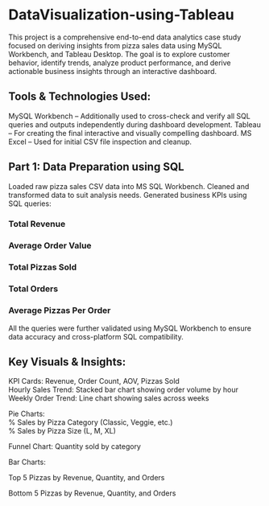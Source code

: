 # DataVisualization-using-Tableau
This project is a comprehensive end-to-end data analytics case study focused on deriving insights from pizza sales data using  MySQL Workbench, and Tableau Desktop. The goal is to explore customer behavior, identify trends, analyze product performance, and derive actionable business insights through an interactive dashboard.
## Tools & Technologies Used:

MySQL Workbench – Additionally used to cross-check and verify all SQL queries and outputs independently during dashboard development.
Tableau – For creating the final interactive and visually compelling dashboard.
MS Excel  – Used for initial CSV file inspection and cleanup.
## Part 1: Data Preparation using SQL
Loaded raw pizza sales CSV data into MS SQL Workbench.
Cleaned and transformed data to suit analysis needs.
Generated business KPIs using SQL queries:
### Total Revenue
### Average Order Value
### Total Pizzas Sold
### Total Orders
### Average Pizzas Per Order
All the queries were further validated using MySQL Workbench to ensure data accuracy and cross-platform SQL compatibility.
## Key Visuals & Insights:

KPI Cards: Revenue, Order Count, AOV, Pizzas Sold <br>
Hourly Sales Trend: Stacked bar chart showing order volume by hour <br>
Weekly Order Trend: Line chart showing sales across weeks <br>

Pie Charts:<br>
% Sales by Pizza Category (Classic, Veggie, etc.)<br>
% Sales by Pizza Size (L, M, XL)<br>

Funnel Chart: Quantity sold by category<br>

Bar Charts:<br>

Top 5 Pizzas by Revenue, Quantity, and Orders<br>

Bottom 5 Pizzas by Revenue, Quantity, and Orders<br>
